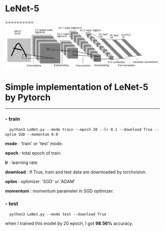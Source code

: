 # LeNet-5
==========
![Architecture](./images/LeNet-5_Architecture.JPG)
# __Simple implementation of LeNet-5 by Pytorch__
-------------------------------------------------

### - __train__

```
  python3 LeNet.py --mode train --epoch 20 --lr 0.1 --download True --optim SGD --momentum 0.0
```

__mode__ : 'train' or 'test' mode.

__epoch__ : total epoch of train.

__lr__ : learning rate.

__download__ : If True, train and test data are downloaded by torchvision.

__optim__ : optimizer. 'SGD' or 'ADAM'

__momentum__ : momentum parameter in SGD optimizer.

### - __test__

```
  python3 LeNet.py --mode test --download True
```
when I trained this model by 20 epoch, I got __98.56%__ accuracy.
